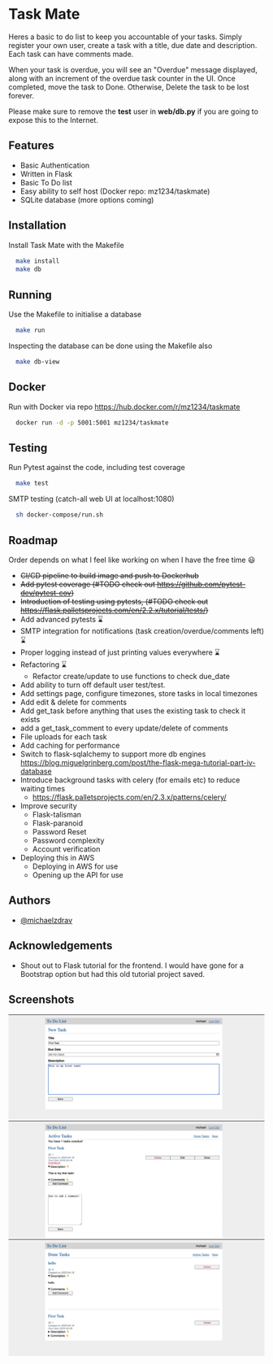 # Task Mate
Heres a basic to do list to keep you accountable of your tasks. Simply register your own user, create a task with a title, due date and description. Each task can have comments made.

When your task is overdue, you will see an "Overdue" message displayed, along with an increment of the overdue task counter in the UI. Once completed, move the task to Done. Otherwise, Delete the task to be lost forever.

Please make sure to remove the <b>test</b> user in <b>web/db.py</b> if you are going to expose this to the Internet.

## Features

- Basic Authentication
- Written in Flask
- Basic To Do list
- Easy ability to self host (Docker repo: mz1234/taskmate)
- SQLite database (more options coming)

## Installation

Install Task Mate with the Makefile

```bash
  make install
  make db
```

## Running

Use the Makefile to initialise a database

```bash
  make run
```

Inspecting the database can be done using the Makefile also

```bash
  make db-view
```

## Docker

Run with Docker via repo https://hub.docker.com/r/mz1234/taskmate

```bash
  docker run -d -p 5001:5001 mz1234/taskmate
```

## Testing

Run Pytest against the code, including test coverage

```bash
  make test
```

SMTP testing (catch-all web UI at localhost:1080)

```bash
  sh docker-compose/run.sh
```

## Roadmap 
Order depends on what I feel like working on when I have the free time 😃

- ~~CI/CD pipeline to build image and push to Dockerhub~~ 
- ~~Add pytest coverage (#TODO check out https://github.com/pytest-dev/pytest-cov)~~
- ~~Introduction of testing using pytests, (#TODO check out https://flask.palletsprojects.com/en/2.2.x/tutorial/tests/)~~
- Add advanced pytests ⌛
- SMTP integration for notifications (task creation/overdue/comments left) ⌛
- Proper logging instead of just printing values everywhere ⌛
- Refactoring ⌛
  - Refactor create/update to use functions to check due_date 
- Add ability to turn off default user test/test.
- Add settings page, configure timezones, store tasks in local timezones 
- Add edit & delete for comments
- Add get_task before anything that uses the existing task to check it exists
- add a get_task_comment to every update/delete of comments
- File uploads for each task
- Add caching for performance
- Switch to flask-sqlalchemy to support more db engines https://blog.miguelgrinberg.com/post/the-flask-mega-tutorial-part-iv-database 
- Introduce background tasks with celery (for emails etc) to reduce waiting times 
  - https://flask.palletsprojects.com/en/2.3.x/patterns/celery/
- Improve security
  - Flask-talisman
  - Flask-paranoid
  - Password Reset
  - Password complexity
  - Account verification
- Deploying this in AWS
  - Deploying in AWS for use
  - Opening up the API for use


## Authors

- [@michaelzdrav](https://www.github.com/michaelzdrav)

## Acknowledgements
- Shout out to Flask tutorial for the frontend. I would have gone for a Bootstrap option but had this old tutorial project saved.

## Screenshots
![](/screenshots/creating-a-task.png)
![](/screenshots/adding-a-comment.png)
![](/screenshots/done-tasks.png)
